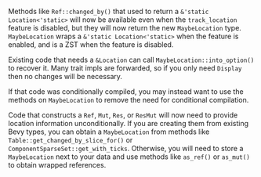 Methods like `Ref::changed_by()` that used to return a `&'static Location<'static>` will now be available even when the `track_location` feature is disabled, but they will now return the new `MaybeLocation` type. `MaybeLocation` wraps a `&'static Location<'static>` when the feature is enabled, and is a ZST when the feature is disabled.

Existing code that needs a `&Location` can call `MaybeLocation::into_option()` to recover it. Many trait impls are forwarded, so if you only need `Display` then no changes will be necessary.

If that code was conditionally compiled, you may instead want to use the methods on `MaybeLocation` to remove the need for conditional compilation.

Code that constructs a `Ref`, `Mut`, `Res`, or `ResMut` will now need to provide location information unconditionally.  If you are creating them from existing Bevy types, you can obtain a `MaybeLocation` from methods like `Table::get_changed_by_slice_for()` or `ComponentSparseSet::get_with_ticks`. Otherwise, you will need to store a `MaybeLocation` next to your data and use methods like `as_ref()` or `as_mut()` to obtain wrapped references.
